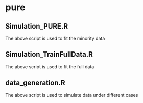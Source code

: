 # pure
## Simulation_PURE.R
The above script is used to fit the minority data
## Simulation_TrainFullData.R
The above script is used to fit the full data
## data_generation.R
The above script is used to simulate data under different cases
